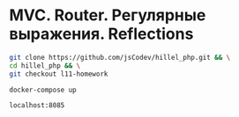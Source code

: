 # MVC. Router. Регулярные выражения. Reflections

````sh
git clone https://github.com/jsCodev/hillel_php.git && \
cd hillel_php && \
git checkout l11-homework

docker-compose up

localhost:8085
````
